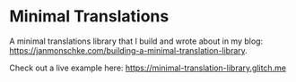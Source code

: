 # Minimal Translations

A minimal translations library that I build and wrote about in my blog: https://janmonschke.com/building-a-minimal-translation-library.

Check out a live example here: https://minimal-translation-library.glitch.me
